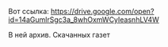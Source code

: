 Вот ссылка: https://drive.google.com/open?id=14aGumlrSgc3a_8whOxmWCyIeasnhLV4W

В ней архив. Скачанных газет
